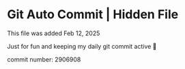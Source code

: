 # Git Auto Commit | Hidden File

This file was added Feb 12, 2025

Just for fun and keeping my daily git commit active 🤪

commit number: 2906908
